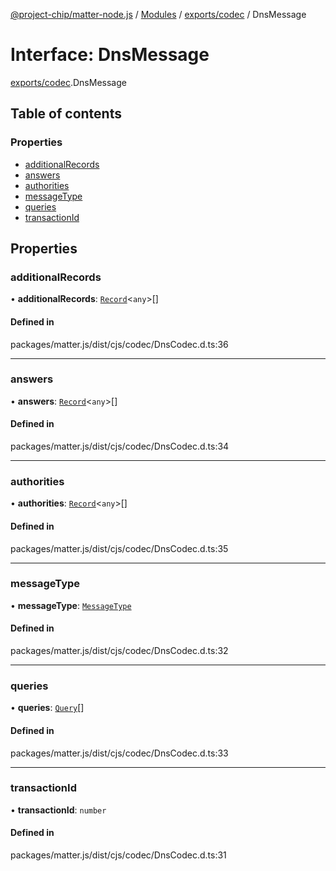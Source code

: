 [@project-chip/matter-node.js](../README.md) / [Modules](../modules.md) / [exports/codec](../modules/exports_codec.md) / DnsMessage

# Interface: DnsMessage

[exports/codec](../modules/exports_codec.md).DnsMessage

## Table of contents

### Properties

- [additionalRecords](exports_codec.DnsMessage.md#additionalrecords)
- [answers](exports_codec.DnsMessage.md#answers)
- [authorities](exports_codec.DnsMessage.md#authorities)
- [messageType](exports_codec.DnsMessage.md#messagetype)
- [queries](exports_codec.DnsMessage.md#queries)
- [transactionId](exports_codec.DnsMessage.md#transactionid)

## Properties

### additionalRecords

• **additionalRecords**: [`Record`](exports_codec.Record.md)<`any`\>[]

#### Defined in

packages/matter.js/dist/cjs/codec/DnsCodec.d.ts:36

___

### answers

• **answers**: [`Record`](exports_codec.Record.md)<`any`\>[]

#### Defined in

packages/matter.js/dist/cjs/codec/DnsCodec.d.ts:34

___

### authorities

• **authorities**: [`Record`](exports_codec.Record.md)<`any`\>[]

#### Defined in

packages/matter.js/dist/cjs/codec/DnsCodec.d.ts:35

___

### messageType

• **messageType**: [`MessageType`](../enums/exports_codec.MessageType.md)

#### Defined in

packages/matter.js/dist/cjs/codec/DnsCodec.d.ts:32

___

### queries

• **queries**: [`Query`](exports_codec.Query.md)[]

#### Defined in

packages/matter.js/dist/cjs/codec/DnsCodec.d.ts:33

___

### transactionId

• **transactionId**: `number`

#### Defined in

packages/matter.js/dist/cjs/codec/DnsCodec.d.ts:31
